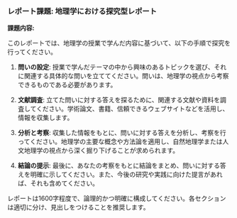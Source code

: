 ### レポート課題: 地理学における探究型レポート

**課題内容:**

このレポートでは、地理学の授業で学んだ内容に基づいて、以下の手順で探究を行ってください。

1. **問いの設定**: 授業で学んだテーマの中から興味のあるトピックを選び、それに関連する具体的な問いを立ててください。問いは、地理学の視点から考察できるものである必要があります。

2. **文献調査**: 立てた問いに対する答えを探るために、関連する文献や資料を調査してください。学術論文、書籍、信頼できるウェブサイトなどを活用し、情報を収集します。

3. **分析と考察**: 収集した情報をもとに、問いに対する答えを分析し、考察を行ってください。地理学の主要な概念や方法論を適用し、自然地理学または人文地理学の視点から深く掘り下げることが求められます。

4. **結論の提示**: 最後に、あなたの考察をもとに結論をまとめ、問いに対する答えを明確に示してください。また、今後の研究や実践に向けた提言があれば、それも含めてください。

レポートは1600字程度で、論理的かつ明確に構成してください。各セクションは適切に分け、見出しをつけることを推奨します。